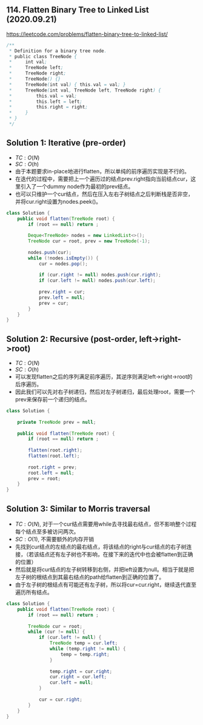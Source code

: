 ## 114. Flatten Binary Tree to Linked List (2020.09.21)

https://leetcode.com/problems/flatten-binary-tree-to-linked-list/


```java
/**
 * Definition for a binary tree node.
 * public class TreeNode {
 *     int val;
 *     TreeNode left;
 *     TreeNode right;
 *     TreeNode() {}
 *     TreeNode(int val) { this.val = val; }
 *     TreeNode(int val, TreeNode left, TreeNode right) {
 *         this.val = val;
 *         this.left = left;
 *         this.right = right;
 *     }
 * }
 */
```

## Solution 1: Iterative (pre-order)

- $TC:O(N)$
- $SC:O(h)$
- 由于本题要求in-place地进行flatten，所以单纯的前序遍历实现是不行的。
- 在迭代的过程中，需要把上一个遍历过的结点prev.right指向当前结点cur，这里引入了一个dummy node作为最初的prev结点。
- 也可以只维护一个cur结点，然后在压入左右子树结点之后判断栈是否非空，并将cur.right设置为nodes.peek()。

```java
class Solution {
    public void flatten(TreeNode root) {
        if (root == null) return ;
        
        Deque<TreeNode> nodes = new LinkedList<>();
        TreeNode cur = root, prev = new TreeNode(-1);
        
        nodes.push(cur);
        while (!nodes.isEmpty()) {
            cur = nodes.pop();
            
            if (cur.right != null) nodes.push(cur.right);
            if (cur.left != null) nodes.push(cur.left);
            
            prev.right = cur;
            prev.left = null;
            prev = cur;
        }
    }
}
```

## Solution 2: Recursive (post-order, left->right->root)

- $TC:O(N)$
- $SC:O(h)$
- 可以发现flatten之后的序列满足前序遍历，其逆序则满足left->right->root的后序遍历。
- 因此我们可以先对右子树递归，然后对左子树递归，最后处理root，需要一个prev来保存前一个递归的结点。

```java
class Solution {
    
    private TreeNode prev = null;
    
    public void flatten(TreeNode root) {
        if (root == null) return ;
        
        flatten(root.right);
        flatten(root.left);
        
        root.right = prev;
        root.left = null;
        prev = root;
    }
}
```

## Solution 3: Similar to Morris traversal

- $TC:O(N)$, 对于一个cur结点需要用while去寻找最右结点，但不影响整个过程每个结点至多被访问两次。
- $SC:O(1)$, 不需要额外的内存开销
- 先找到cur结点的左结点的最右结点，将该结点的right与cur结点的右子树连接，（若该结点还有左子树也不影响，在接下来的迭代中也会被flatten到正确的位置）
- 然后就是将cur结点的左子树转移到右侧，并把left设置为null。相当于就是把左子树的根结点到其最右结点的path给flatten到正确的位置了。
- 由于左子树的根结点有可能还有左子树，所以将cur=cur.right，继续迭代直至遍历所有结点。

```java
class Solution {
    public void flatten(TreeNode root) {
        if (root == null) return ;
        
        TreeNode cur = root;
        while (cur != null) {
            if (cur.left != null) {
                TreeNode temp = cur.left;
                while (temp.right != null) {
                    temp = temp.right;
                }
                
                temp.right = cur.right;
                cur.right = cur.left;
                cur.left = null;
            }
            
            cur = cur.right;
        }
    }
}
```

